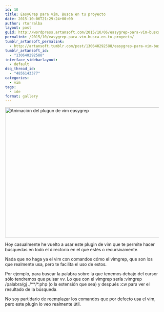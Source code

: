 ```yaml
---
id: 10
title: EasyGrep para vim, Busca en tu proyecto
date: 2015-10-06T21:29:24+00:00
author: rtorralba
layout: post
guid: http://wordpress.artansoft.com/2015/10/06/easygrep-para-vim-busca-en-tu-proyecto/
permalink: /2015/10/easygrep-para-vim-busca-en-tu-proyecto/
tumblr_artansoft_permalink:
  - http://artansoft.tumblr.com/post/130640292588/easygrep-para-vim-busca-en-tu-proyecto
tumblr_artansoft_id:
  - "130640292588"
interface_sidebarlayout:
  - default
dsq_thread_id:
  - "4856143377"
categories:
  - vim
tags:
  - ide
format: gallery
---
```

[<img class="aligncenter wp-image-119 size-full" src="https://www.artansoft.com/wp-content/uploads/2015/10/vim_easygrep.gif" alt="Animación del plugun de vim easygrep" width="718" height="425" />](https://github.com/vim-scripts/EasyGrep)

Hoy casualmente he vuelto a usar este plugin de vim que te permite hacer búsquedas en todo el directorio en el que estés o recursivamente.

Nada que no haga ya el vim con comandos cómo el vimgrep, que son los que realmente usa, pero te facilita el uso de estos.

<!-- more -->

Por ejemplo, para buscar la palabra sobre la que tenemos debajo del cursor sólo tendremos que pulsar <leader>vv. Lo que con el vimgrep sería :vimgrep /palabra/gj ./*\*/\*.php (o la extensión que sea) y después :cw para ver el resultado de la búsqueda.

No soy partidario de reemplazar los comandos que por defecto usa el vim, pero este plugin lo veo realmente útil.

